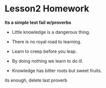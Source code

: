 # Lesson2 Homework

**Its a simple test fail w/proverbs**

* Little knowledge is a dangerous thing.

+ There is no royal road to learning.

* Learn to creep before you leap.

* By doing nothing we learn to do ill.

* Knowledge has bitter roots but sweet fruits.

its enough, delete last proverb
